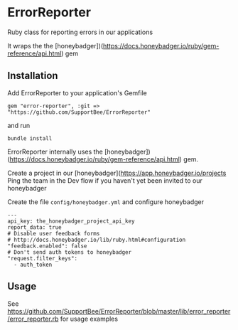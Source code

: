 
ErrorReporter
=====

Ruby class for reporting errors in our applications

It wraps the the [honeybadger])(https://docs.honeybadger.io/ruby/gem-reference/api.html) gem

## Installation

Add ErrorReporter to your application's Gemfile

```
gem "error-reporter", :git => "https://github.com/SupportBee/ErrorReporter"
```

and run

```
bundle install
```

ErrorReporter internally uses the [honeybadger])(https://docs.honeybadger.io/ruby/gem-reference/api.html) gem.

Create a project in our [honeybadger](https://app.honeybadger.io/projects Ping the team in the Dev flow if you haven't yet been invited to our honeybadger

Create the file `config/honeybadger.yml` and configure honeybadger

```
---
api_key: the_honeybadger_project_api_key
report_data: true
# Disable user feedback forms
# http://docs.honeybadger.io/lib/ruby.html#configuration
"feedback.enabled": false
# Don't send auth tokens to honeybadger
"request.filter_keys":
  - auth_token
```

## Usage

See https://github.com/SupportBee/ErrorReporter/blob/master/lib/error_reporter/error_reporter.rb for usage examples